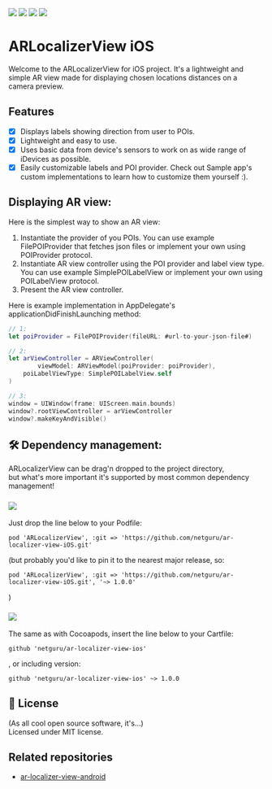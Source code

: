 ![](https://img.shields.io/badge/swift-5.1-orange.svg)
![](https://img.shields.io/github/release/netguru/ar-localizer-view-ios.svg)
![](https://img.shields.io/badge/carthage-compatible-green.svg)
![](https://img.shields.io/badge/cocoapods-compatible-green.svg)

# ARLocalizerView iOS

Welcome to the ARLocalizerView for iOS project. It's a lightweight and simple AR view made for displaying chosen locations distances on a camera preview.

## Features

- [x] Displays labels showing direction from user to POIs.
- [x] Lightweight and easy to use.
- [x] Uses basic data from device's sensors to work on as wide range of iDevices as possible.
- [x] Easily customizable labels and POI provider. Check out Sample app's custom implementations to learn how to customize them yourself :).

##  Displaying AR view:

Here is the simplest way to show an AR view:

1. Instantiate the provider of you POIs. You can use example FilePOIProvider that fetches json files or implement your own using POIProvider protocol.
2. Instantiate AR view controller using the POI provider and label view type. You can use example SimplePOILabelView or implement your own using POILabelView protocol.
3. Present the AR view controller.

Here is example implementation in AppDelegate's applicationDidFinishLaunching method:

```swift
// 1:
let poiProvider = FilePOIProvider(fileURL: #url-to-your-json-file#)

// 2:
let arViewController = ARViewController(
		viewModel: ARViewModel(poiProvider: poiProvider),
    poiLabelViewType: SimplePOILabelView.self
)

// 3:
window = UIWindow(frame: UIScreen.main.bounds)
window?.rootViewController = arViewController
window?.makeKeyAndVisible()
```

## 🛠 Dependency management:

ARLocalizerView can be drag'n dropped to the project directory,<br/>
but what's more important it's supported by most common dependency management!

### ![](https://img.shields.io/badge/cocoapods-compatible-green.svg)

Just drop the line below to your Podfile:

`pod 'ARLocalizerView', :git => 'https://github.com/netguru/ar-localizer-view-iOS.git'`

(but probably you'd like to pin it to the nearest major release, so:

`pod 'ARLocalizerView', :git => 'https://github.com/netguru/ar-localizer-view-iOS.git', '~> 1.0.0'`

)

### ![](https://img.shields.io/badge/carthage-compatible-green.svg)

The same as with Cocoapods, insert the line below to your Cartfile:

`github 'netguru/ar-localizer-view-ios'`

, or including version:

`github 'netguru/ar-localizer-view-ios' ~> 1.0.0`

## 📄 License

(As all cool open source software, it's...)<br/>
Licensed under MIT license.<br/>

## Related repositories

- [ar-localizer-view-android](https://github.com/netguru/ar-localizer-view-android)
